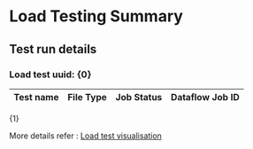 # Load Testing Summary
## Test run details
### Load test uuid: {0}


| Test name | File Type | Job Status   | Dataflow Job ID |
|-----------|-----------|--------------|-----------------|
 {1}


More details refer : [Load test visualisation](https://lookerstudio.google.com/s/uWBjTW6AzdA)


